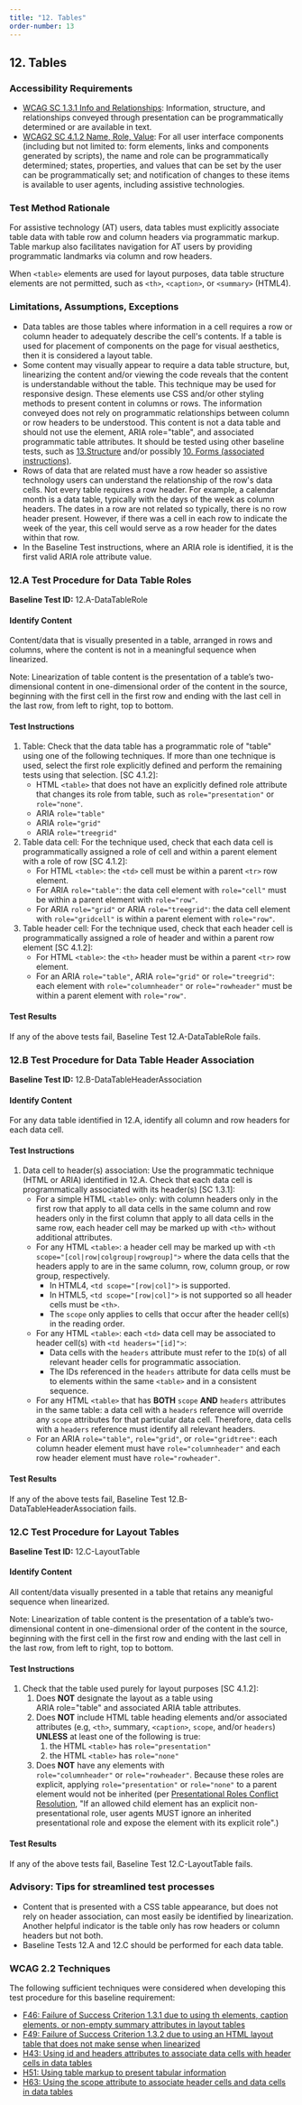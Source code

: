 ```yaml
---
title: "12. Tables"
order-number: 13
---
```

## 12. Tables

### Accessibility Requirements

-   [WCAG SC 1.3.1 Info and Relationships](https://www.w3.org/WAI/WCAG22/Understanding/info-and-relationships): Information, structure, and relationships conveyed through presentation can be programmatically determined or are available in text.
-   [WCAG2 SC 4.1.2 Name, Role, Value](https://www.w3.org/WAI/WCAG22/Understanding/name-role-value): For all user interface components (including but not limited to: form elements, links and components generated by scripts), the name and role can be programmatically determined; states, properties, and values that can be set by the user can be programmatically set; and notification of changes to these items is available to user agents, including assistive technologies.  

### Test Method Rationale

For assistive technology (AT) users, data tables must explicitly associate table data with table row and column headers via programmatic markup. Table markup also facilitates navigation for AT users by providing programmatic landmarks via column and row headers.

When `<table>` elements are used for layout purposes, data table structure elements are not permitted, such as `<th>`, `<caption>`, or `<summary>` (HTML4).

### Limitations, Assumptions, Exceptions

-   Data tables are those tables where information in a cell requires a row or column header to adequately describe the cell's contents. If a table is used for placement of components on the page for visual aesthetics, then it is considered a layout table.
-   Some content may visually appear to require a data table structure, but, linearizing the content and/or viewing the code reveals that the content is understandable without the table. This technique may be used for responsive design. These elements use CSS and/or other styling methods to present content in columns or rows. The information conveyed does not rely on programmatic relationships between column or row headers to be understood. This content is not a data table and should not use the element, ARIA role="table", and associated programmatic table attributes. It should be tested using other baseline tests, such as [13.Structure](../13Structure/) and/or possibly [10. Forms (associated instructions)](../10Forms/).
-   Rows of data that are related must have a row header so assistive technology users can understand the relationship of the row's data cells. Not every table requires a row header. For example, a calendar month is a data table, typically with the days of the week as column headers. The dates in a row are not related so typically, there is no row header present. However, if there was a cell in each row to indicate the week of the year, this cell would serve as a row header for the dates within that row.
-   In the Baseline Test instructions, where an ARIA role is identified, it is the first valid ARIA role attribute value.

### 12.A Test Procedure for Data Table Roles
**Baseline Test ID:** 12.A-DataTableRole

#### Identify Content
<p id="12aIC">Content/data that is visually presented in a table, arranged in rows and columns, where the content is not in a meaningful sequence when linearized.</p>

<p>Note: Linearization of table content is the presentation of a table’s two-dimensional content in one-dimensional order of the content in the source, beginning with the first cell in the first row and ending with the last cell in the last row, from left to right, top to bottom.</p>

#### Test Instructions
<ol id="12aTI">
    <li id="12aTI-1">Table: Check that the data table has a programmatic role of "table" using one of the following techniques. If more than one technique is used, select the first role explicitly defined and perform the remaining tests using that selection. [SC 4.1.2]:
        <ul>
            <li>HTML <code>&lt;table&gt;</code> that does not have an explicitly defined role attribute that changes its role from table, such as <code>role="presentation"</code> or <code>role="none"</code>.</li>
            <li>ARIA <code>role="table"</code></li>
            <li>ARIA <code>role="grid"</code></li>
            <li>ARIA <code>role="treegrid"</code></li>
        </ul>
    </li>
    <li id="12aTI-2">Table data cell: For the technique used, check that each data cell is programmatically assigned a role of cell and within a parent element with a role of row [SC 4.1.2]:
        <ul>
            <li>For HTML <code>&lt;table&gt;</code>: the <code>&lt;td&gt;</code> cell must be within a parent <code>&lt;tr&gt;</code> row element.</li>
            <li>For ARIA <code>role="table"</code>: the data cell element with <code>role="cell"</code> must be within a parent element with <code>role="row"</code>.</li>
            <li>For ARIA <code>role="grid"</code> or ARIA <code>role="treegrid"</code>: the data cell element with <code>role="gridcell"</code> is within a parent element with <code>role="row"</code>.</li>
        </ul>
    </li>
    <li id="12aTI-3">Table header cell: For the technique used, check that each header cell is programmatically assigned a role of header and within a parent row element [SC 4.1.2]:
        <ul>
            <li>For HTML <code>&lt;table&gt;</code>: the <code>&lt;th&gt;</code> header must be within a parent <code>&lt;tr&gt;</code> row element.</li>
            <li>For an ARIA <code>role="table"</code>, ARIA <code>role="grid"</code> or <code>role="treegrid"</code>: each element with <code>role="columnheader"</code> or <code>role="rowheader"</code> must be within a parent element with <code>role="row"</code>.</li>
        </ul>
    </li>
</ol>

#### Test Results
<p id="12aTR">If any of the above tests fail, Baseline Test 12.A-DataTableRole fails.</p>

### 12.B Test Procedure for Data Table Header Association
**Baseline Test ID:** 12.B-DataTableHeaderAssociation

#### Identify Content
<p id="12bIC">For any data table identified in 12.A, identify all column and row headers for each data cell.</p>

#### Test Instructions
<ol>
    <li id="12bTI-1">Data cell to header(s) association: Use the programmatic technique (HTML or ARIA) identified in 12.A. Check that each data cell is programmatically associated with its header(s) [SC 1.3.1]:
        <ul>
            <li id="12bTI-1a">For a simple HTML <code>&lt;table&gt;</code> only: with column headers only in the first row that apply to all data cells in the same column and row headers only in the first column that apply to all data cells in the same row, each header cell may be marked up with <code>&lt;th&gt;</code> without additional attributes.</li>
            <li id="12bTI-1b">For any HTML <code>&lt;table&gt;</code>: a header cell may be marked up with <code>&lt;th scope="[col|row|colgroup|rowgroup]"&gt;</code> where the data cells that the headers apply to are in the same column, row, column group, or row group, respectively.  
                <ul>
                    <li>In HTML4, <code>&lt;td scope="[row|col]"&gt;</code> is supported.</li>
                    <li>In HTML5, <code>&lt;td scope="[row|col]"&gt;</code> is not supported so all header cells must be <code>&lt;th&gt;</code>. </li>
                    <li>The <code>scope</code> only applies to cells that occur after the header cell(s) in the reading order.</li>
                </ul>
            </li>
            <li id="12bTI-1c">For any HTML <code>&lt;table&gt;</code>: each <code>&lt;td&gt;</code> data cell may be associated to header cell(s) with <code>&lt;td headers="[id]"&gt;</code>:
                <ul>
                    <li>Data cells with the <code>headers</code> attribute must refer to the <code>ID</code>(s) of all relevant header cells for programmatic association.</li>
                    <li>The IDs referenced in the <code>headers</code> attribute for data cells must be to elements within the same <code>&lt;table&gt;</code> and in a consistent sequence.</li>
                </ul>
            </li>
            <li id="12bTI-1d">For any HTML <code>&lt;table&gt;</code> that has <strong>BOTH</strong> <code>scope</code> <strong>AND</strong> <code>headers</code> attributes in the same table: a data cell with a <code>headers</code> reference will override any <code>scope</code> attributes for that particular data cell. Therefore, data cells with a <code>headers</code> reference must identify all relevant headers.</li>
            <li id="12bTI-1e">For an ARIA <code>role="table"</code>, <code>role="grid"</code>, or <code>role="gridtree"</code>: each column header element must have <code>role="columnheader"</code> and each row header element must have <code>role="rowheader"</code>.</li>
        </ul>
    </li>
</ol>

#### Test Results
<p id="12bTR">If any of the above tests fail, Baseline Test 12.B-DataTableHeaderAssociation fails.</p>

### 12.C Test Procedure for Layout Tables
**Baseline Test ID:** 12.C-LayoutTable

#### Identify Content
<p id="12cIC">All content/data visually presented in a table that retains any meanigful sequence when linearized.</p>

<p>Note: Linearization of table content is the presentation of a table’s two-dimensional content in one-dimensional order of the content in the source, beginning with the first cell in the first row and ending with the last cell in the last row, from left to right, top to bottom.</p>

#### Test Instructions
<ol id="12cTI">
    <li id="12cTI-1">Check that the table used purely for layout purposes [SC 4.1.2]:
        <ol>
            <li id="12cTI-1a">Does <strong>NOT</strong> designate the layout as a table using ARIA role="table" and associated ARIA table attributes.</li>
            <li id="12cTI-1b">Does <strong>NOT</strong> include HTML table heading elements and/or associated attributes (e.g, <code>&lt;th&gt;</code>, summary, <code>&lt;caption&gt;</code>, <code>scope</code>, and/or <code>headers</code>) <strong>UNLESS</strong> at least one of the following is true:
            <ol>
                <li id="12cTI-1bi">the HTML <code>&lt;table&gt;</code> has <code>role="presentation"</code></li>
                <li id="12cTI-1bii">the HTML <code>&lt;table&gt;</code> has <code>role="none"</code></li>
            </ol></li>
            <li id="12cTI-1c">Does <strong>NOT</strong> have any elements with <code>role="columnheader"</code> or <code>role="rowheader"</code>. Because these roles are explicit, applying <code>role="presentation"</code> or <code>role="none"</code> to a parent element would not be inherited (per <a href="https://www.w3.org/TR/wai-aria-1.3/#conflict_resolution_presentation_none">Presentational Roles Conflict Resolution</a>, "If an allowed child element has an explicit non-presentational role, user agents MUST ignore an inherited presentational role and expose the element with its explicit role".)</li>
        </ol>
    </li>
</ol>

#### Test Results
<p id="12cTR">If any of the above tests fail, Baseline Test 12.C-LayoutTable fails.</p>


### Advisory: Tips for streamlined test processes

- Content that is presented with a CSS table appearance, but does not rely on header association, can most easily be identified by linearization. Another helpful indicator is the table only has row headers or column headers but not both.
- Baseline Tests 12.A and 12.C should be performed for each data table.

### WCAG 2.2 Techniques

The following sufficient techniques were considered when developing this test procedure for this baseline requirement:

-   [F46: Failure of Success Criterion 1.3.1 due to using th elements, caption elements, or non-empty summary attributes in layout tables](https://www.w3.org/WAI/WCAG22/Techniques/failures/F46)
-   [F49: Failure of Success Criterion 1.3.2 due to using an HTML layout table that does not make sense when linearized](https://www.w3.org/WAI/WCAG22/Techniques/failures/F49)
-   [H43: Using id and headers attributes to associate data cells with header cells in data tables](https://www.w3.org/WAI/WCAG22/Techniques/html/H43)
-   [H51: Using table markup to present tabular information](https://www.w3.org/WAI/WCAG22/Techniques/html/H51)
-   [H63: Using the scope attribute to associate header cells and data cells in data tables](https://www.w3.org/WAI/WCAG22/Techniques/html/H63)


